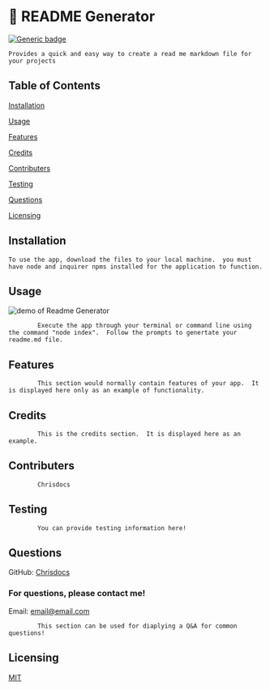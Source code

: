 
# 📘 README Generator
[![Generic badge](https://img.shields.io/badge/License-MIT-green)](https://shields.io/)
    
    Provides a quick and easy way to create a read me markdown file for your projects

  
  ## Table of Contents
  [Installation](#installation)

  [Usage](#usage)

  [Features](#features)

  [Credits](#credits)

  [Contributers](#contributers)

  [Testing](#testing)

  [Questions](#questions)

  [Licensing](#licensing)

  
  
  ## Installation

    To use the app, download the files to your local machine.  you must have node and inquirer npms installed for the application to function.
    
  
  ## Usage
  ![demo of Readme Generator](./assets/demo.gif)

            Execute the app through your terminal or command line using the command "node index".  Follow the prompts to genertate your readme.md file.
    
  
  ## Features

            This section would normally contain features of your app.  It is displayed here only as an example of functionality.
    
  
  ## Credits
    
            This is the credits section.  It is displayed here as an example.
    
  
  ## Contributers
    
            Chrisdocs
    
  
  ## Testing
    
            You can provide testing information here!
    
  
  ## Questions
  GitHub: [Chrisdocs](http://github.com/Chrisdocs)
    
  
  ### For questions, please contact me!
  Email: email@email.com
    
  
            This section can be used for diaplying a Q&A for common questions!
    
  
  ## Licensing
    
  [MIT](https://google.com/search?q=MIT_license)
    
